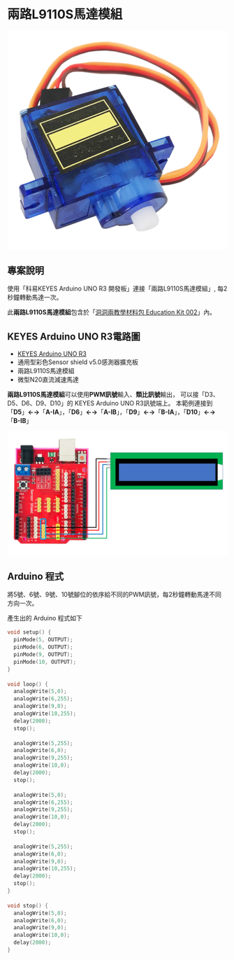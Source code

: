 # 兩路L9110S馬達模組

![](../../.gitbook/assets/01%20%287%29.png)

## 專案說明

使用「科易KEYES Arduino UNO R3 開發板」連接「兩路L9110S馬達模組」, 每2秒鐘轉動馬達一次。

此**兩路L9110S馬達模組**包含於「[洞洞兩教學材料包 Education Kit 002](https://www.robotkingdom.com.tw/product/rk-education-kit-002/)」內。

## KEYES Arduino UNO R3電路圖

* [KEYES Arduino UNO R3](https://www.robotkingdom.com.tw/product/keyes-uno-r3/) 
* 通用型彩色Sensor shield v5.0感測器擴充板
* 兩路L9110S馬達模組
* 微型N20直流減速馬達

**兩路L9110S馬達模組**可以使用**PWM訊號**輸入、**類比訊號**輸出， 可以接「D3、D5、D6、D9、D10」的 KEYES Arduino UNO R3訊號端上。 本範例連接到「**D5**」**←→**「**A-IA**」，「**D6**」**←→**「**A-IB**」，「**D9**」**←→**「**B-IA**」，「**D10**」**←→**「**B-IB**」

![](../../.gitbook/assets/02%20%2810%29.png)

## Arduino 程式

將5號、6號、9號、10號腳位的依序給不同的PWM訊號，每2秒鐘轉動馬達不同方向一次。

產生出的 Arduino 程式如下

```c
void setup() {
  pinMode(5, OUTPUT);
  pinMode(6, OUTPUT);
  pinMode(9, OUTPUT);
  pinMode(10, OUTPUT);
}

void loop() {
  analogWrite(5,0);
  analogWrite(6,255);
  analogWrite(9,0);
  analogWrite(10,255);
  delay(2000);
  stop();

  analogWrite(5,255);
  analogWrite(6,0);
  analogWrite(9,255);
  analogWrite(10,0);
  delay(2000);
  stop();

  analogWrite(5,0);
  analogWrite(6,255);
  analogWrite(9,255);
  analogWrite(10,0);
  delay(2000);
  stop();

  analogWrite(5,255);
  analogWrite(6,0);
  analogWrite(9,0);
  analogWrite(10,255);
  delay(2000);
  stop();
}

void stop() {
  analogWrite(5,0);
  analogWrite(6,0);
  analogWrite(9,0);
  analogWrite(10,0);
  delay(2000);
}

```



